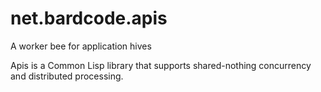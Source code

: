 # net.bardcode.apis

A worker bee for application hives

Apis is a Common Lisp library that supports shared-nothing concurrency and
distributed processing.

